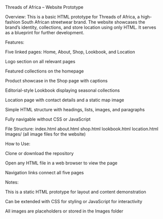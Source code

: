 Threads of Africa – Website Prototype

Overview:
This is a basic HTML prototype for Threads of Africa, a high-fashion South African streetwear brand. The website showcases the brand’s identity, collections, and store location using only HTML. It serves as a blueprint for further development.

Features:

Five linked pages: Home, About, Shop, Lookbook, and Location

Logo section on all relevant pages

Featured collections on the homepage

Product showcase in the Shop page with captions

Editorial-style Lookbook displaying seasonal collections

Location page with contact details and a static map image

Simple HTML structure with headings, lists, images, and paragraphs

Fully navigable without CSS or JavaScript

File Structure:
index.html
about.html
shop.html
lookbook.html
location.html
Images/ (all image files for the website)

How to Use:

Clone or download the repository

Open any HTML file in a web browser to view the page

Navigation links connect all five pages

Notes:

This is a static HTML prototype for layout and content demonstration

Can be extended with CSS for styling or JavaScript for interactivity

All images are placeholders or stored in the Images folder
